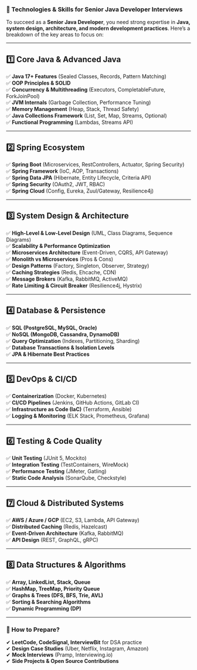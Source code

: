 ### **📌 Technologies & Skills for Senior Java Developer Interviews**

To succeed as a **Senior Java Developer**, you need strong expertise in **Java, system design, architecture, and modern development practices**. Here’s a breakdown of the key areas to focus on:

---

## **1️⃣ Core Java & Advanced Java**

✅ **Java 17+ Features** (Sealed Classes, Records, Pattern Matching)  
✅ **OOP Principles & SOLID**  
✅ **Concurrency & Multithreading** (Executors, CompletableFuture, ForkJoinPool)  
✅ **JVM Internals** (Garbage Collection, Performance Tuning)  
✅ **Memory Management** (Heap, Stack, Thread Safety)  
✅ **Java Collections Framework** (List, Set, Map, Streams, Optional)  
✅ **Functional Programming** (Lambdas, Streams API)

---

## **2️⃣ Spring Ecosystem**

✅ **Spring Boot** (Microservices, RestControllers, Actuator, Spring Security)  
✅ **Spring Framework** (IoC, AOP, Transactions)  
✅ **Spring Data JPA** (Hibernate, Entity Lifecycle, Criteria API)  
✅ **Spring Security** (OAuth2, JWT, RBAC)  
✅ **Spring Cloud** (Config, Eureka, Zuul/Gateway, Resilience4j)

---

## **3️⃣ System Design & Architecture**

✅ **High-Level & Low-Level Design** (UML, Class Diagrams, Sequence Diagrams)  
✅ **Scalability & Performance Optimization**  
✅ **Microservices Architecture** (Event-Driven, CQRS, API Gateway)  
✅ **Monolith vs Microservices** (Pros & Cons)  
✅ **Design Patterns** (Factory, Singleton, Observer, Strategy)  
✅ **Caching Strategies** (Redis, Ehcache, CDN)  
✅ **Message Brokers** (Kafka, RabbitMQ, ActiveMQ)  
✅ **Rate Limiting & Circuit Breaker** (Resilience4j, Hystrix)

---

## **4️⃣ Database & Persistence**

✅ **SQL (PostgreSQL, MySQL, Oracle)**  
✅ **NoSQL (MongoDB, Cassandra, DynamoDB)**  
✅ **Query Optimization** (Indexes, Partitioning, Sharding)  
✅ **Database Transactions & Isolation Levels**  
✅ **JPA & Hibernate Best Practices**

---

## **5️⃣ DevOps & CI/CD**

✅ **Containerization** (Docker, Kubernetes)  
✅ **CI/CD Pipelines** (Jenkins, GitHub Actions, GitLab CI)  
✅ **Infrastructure as Code (IaC)** (Terraform, Ansible)  
✅ **Logging & Monitoring** (ELK Stack, Prometheus, Grafana)

---

## **6️⃣ Testing & Code Quality**

✅ **Unit Testing** (JUnit 5, Mockito)  
✅ **Integration Testing** (TestContainers, WireMock)  
✅ **Performance Testing** (JMeter, Gatling)  
✅ **Static Code Analysis** (SonarQube, Checkstyle)

---

## **7️⃣ Cloud & Distributed Systems**

✅ **AWS / Azure / GCP** (EC2, S3, Lambda, API Gateway)  
✅ **Distributed Caching** (Redis, Hazelcast)  
✅ **Event-Driven Architecture** (Kafka, RabbitMQ)  
✅ **API Design** (REST, GraphQL, gRPC)

---

## **8️⃣ Data Structures & Algorithms**

✅ **Array, LinkedList, Stack, Queue**  
✅ **HashMap, TreeMap, Priority Queue**  
✅ **Graphs & Trees (DFS, BFS, Trie, AVL)**  
✅ **Sorting & Searching Algorithms**  
✅ **Dynamic Programming (DP)**

---

### **🎯 How to Prepare?**

✔ **LeetCode, CodeSignal, InterviewBit** for DSA practice  
✔ **Design Case Studies** (Uber, Netflix, Instagram, Amazon)  
✔ **Mock Interviews** (Pramp, Interviewing.io)  
✔ **Side Projects & Open Source Contributions**